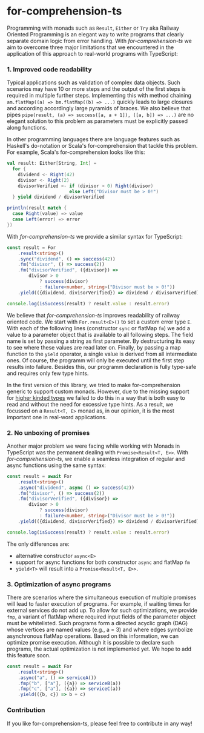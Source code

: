 # for-comprehension-ts

Programming with monads such as `Result`, `Either` or `Try` aka Railway Oriented Programming is an elegant way to write 
programs that clearly separate domain logic from error handling. With *for-comprehension-ts* we aim to overcome 
three major limitations that we encountered in the application of this approach to real-world programs with TypeScript:

### 1. Improved code readability
Typical applications such as validation of complex data objects. Such scenarios may have 10 or more steps and the 
output of the first steps is required in multiple further steps. Implementing this with method chaining
`am.flatMap((a) => bm.flatMap((b) => ...)` quickly leads to large closures and according accordingly large pyramids of 
braces. We also believe that pipes `pipe(result, (a) => success([a, a + 1]), ([a, b]) => ...)` are no elegant solution to this 
problem as parameters must be explicitly passed along functions.  

In other programming languages there are language features such as Haskell's do-notation or Scala's for-comprehension 
that tackle this problem. For example, Scala's for-comprehension looks like this:

```scala
val result: Either[String, Int] =
  for {
    dividend <- Right(42)
    divisor <- Right(2)
    divisorVerified <- if (divisor > 0) Right(divisor)
                       else Left("Divisor must be > 0!")
  } yield dividend / divisorVerified

println(result match {
  case Right(value) => value
  case Left(error) => error
})
```

With *for-comprehension-ts* we provide a similar syntax for TypeScript:

```typescript
const result = For
    .result<string>()
    .sync("dividend", () => success(42))
    .fm("divisor", () => success(2))
    .fm("divisorVerified", ({divisor}) =>
        divisor > 0
            ? success(divisor)
            : failure<number, string>("Divisor must be > 0!"))
    .yield(({dividend, divisorVerified}) => dividend / divisorVerified)

console.log(isSuccess(result) ? result.value : result.error)
```

We believe that *for-comprehension-ts* improves readability of railway oriented code. We start with `For.result<E>()` to 
set a custom error type `E`. With each of the following lines (constructor `sync` or flatMap `fm`) we add a value to 
a parameter object that is available to all following steps. The field name is set by passing a string as first 
parameter. By destructuring its easy to see where these values are read later on. 
Finally, by passing a map function to the `yield` operator, a single value is derived from all intermediate ones. 
Of course, the programm will only be executed until the first step results into failure. 
Besides this, our programm declaration is fully type-safe and requires only few type hints. 

In the first version of this library, we tried to make for-comprehension generic to support custom monads. 
However, due to the missing support for [higher kinded types](https://github.com/microsoft/TypeScript/issues/1213) we failed to do this in a way that is both 
easy to read and without the need for excessive type hints. As a result, we focussed on a `Result<T, E>` monad as, in our opinion, it is the most important 
one in real-word applications.

### 2. No unboxing of promises

Another major problem we were facing while working with Monads in TypeScript was the permanent dealing with 
`Promise<Result<T, E>>`. With *for-comprehension-ts*, we enable a seamless integration of regular and async functions 
using the same syntax:

```typescript
const result = await For
    .result<string>()
    .async("dividend", async () => success(42))
    .fm("divisor", () => success(2))
    .fm("divisorVerified", ({divisor}) =>
        divisor > 0
            ? success(divisor)
            : failure<number, string>("Divisor must be > 0!"))
    .yield(({dividend, divisorVerified}) => dividend / divisorVerified)

console.log(isSuccess(result) ? result.value : result.error)
```

The only differences are:
- alternative constructor `async<E>`
- support for async functions for both constructor `async` and flatMap `fm` 
- `yield<T>` will result into a `Promise<Result<T, E>>`.

### 3. Optimization of async programs

There are scenarios where the simultaneous execution of multiple promises will lead to faster execution of programs.
For example, if waiting times for external services do not add up. To allow for such optimizations, we provide `fmp`, a 
variant of flatMap where required input fields of the parameter object must be whitelisted. Such programs form a
directed acyclic graph (DAG) whose vertices are named values (e.g., a = 3) and where edges symbolize asynchronous flatMap 
operations. Based on this information, we can optimize promise execution. Although it is possible to declare such 
programs, the actual optimization is not implemented yet. We hope to add this feature soon.

```typescript
const result = await For
    .result<string>()
    .async("a", () => serviceA())
    .fmp("b", ["a"], ({a}) => serviceB(a))
    .fmp("c", ["a"], ({a}) => serviceC(a))
    .yield(({b, c}) => b + c)
```

### Contribution

If you like for-comprehension-ts, please feel free to contribute in any way!